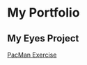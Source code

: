 # My Portfolio
## My Eyes Project
<a href="https://github.com/BrettSchaumburg/pacman.git">PacMan Exercise</a>
